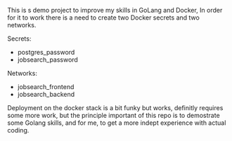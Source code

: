This is s demo project to improve my skills in GoLang and Docker,
In order for it to work there is a need to create two Docker secrets and two networks.

Secrets:
- postgres_password
- jobsearch_password

Networks:
- jobsearch_frontend
- jobsearch_backend

Deployment on the docker stack is a bit funky but works, definitly requires some more work, but the principle important of this repo is 
to demostrate some Golang skills, and for me, to get a more indept experience with actual coding. 
